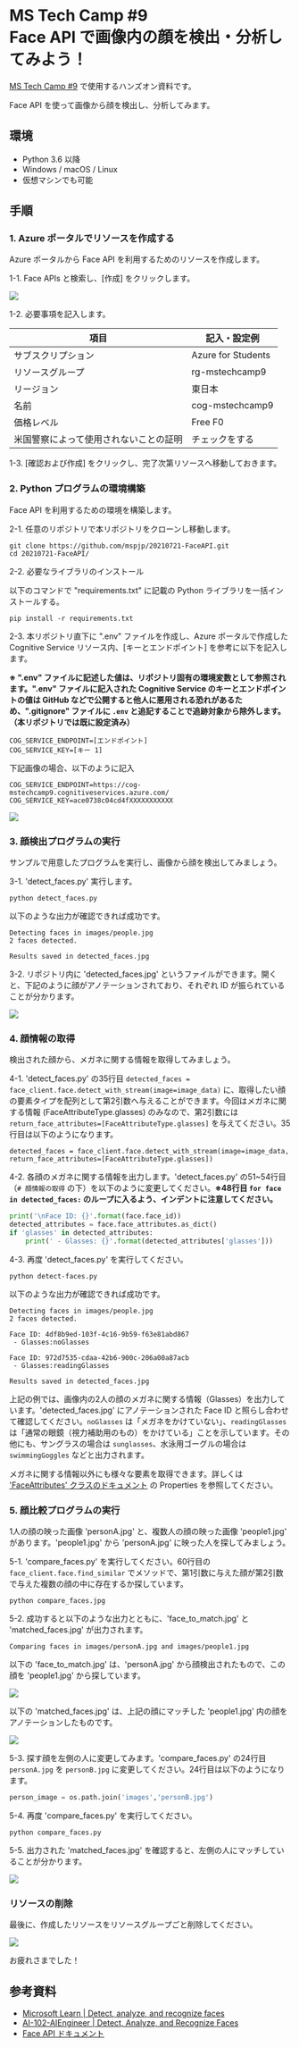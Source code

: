 <h1>MS Tech Camp #9 </br>
Face API で画像内の顔を検出・分析してみよう！</h1>

[MS Tech Camp #9](https://mspjp.connpass.com/event/217437/) で使用するハンズオン資料です。

Face API を使って画像から顔を検出し、分析してみます。


## 環境

- Python 3.6 以降
- Windows / macOS / Linux
- 仮想マシンでも可能


## 手順

### 1. Azure ポータルでリソースを作成する

Azure ポータルから Face API を利用するためのリソースを作成します。

1-1. Face APIs と検索し、[作成] をクリックします。

![](https://user-images.githubusercontent.com/39784917/125607839-3f6f3e66-1202-484c-a676-9279f30db226.png)

1-2. 必要事項を記入します。

|項目|記入・設定例|
|--|--|
|サブスクリプション|Azure for Students|
|リソースグループ|rg-mstechcamp9|
|リージョン|東日本|
|名前|cog-mstechcamp9|
|価格レベル|Free F0|
|米国警察によって使用されないことの証明|チェックをする|

1-3. [確認および作成] をクリックし、完了次第リソースへ移動しておきます。

### 2. Python プログラムの環境構築

Face API を利用するための環境を構築します。

2-1. 任意のリポジトリで本リポジトリをクローンし移動します。

```
git clone https://github.com/mspjp/20210721-FaceAPI.git
cd 20210721-FaceAPI/
```

2-2. 必要なライブラリのインストール

以下のコマンドで "requirements.txt" に記載の Python ライブラリを一括インストールする。
```
pip install -r requirements.txt
```

2-3. 本リポジトリ直下に ".env" ファイルを作成し、Azure ポータルで作成した Cognitive Service リソース内、[キーとエンドポイント] を参考に以下を記入します。

**※ ".env" ファイルに記述した値は、リポジトリ固有の環境変数として参照されます。".env" ファイルに記入された Cognitive Service のキーとエンドポイントの値は GitHub などで公開すると他人に悪用される恐れがあるため、".gitignore" ファイルに `.env` と追記することで追跡対象から除外します。（本リポジトリでは既に設定済み）**

```
COG_SERVICE_ENDPOINT=[エンドポイント]
COG_SERVICE_KEY=[キー 1]
```

下記画像の場合、以下のように記入

```
COG_SERVICE_ENDPOINT=https://cog-mstechcamp9.cognitiveservices.azure.com/
COG_SERVICE_KEY=ace0738c04cd4fXXXXXXXXXXX
```

![](https://user-images.githubusercontent.com/39784917/125547763-dff571ad-684d-455f-bfb7-19c766ad1e59.png)

### 3. 顔検出プログラムの実行

サンプルで用意したプログラムを実行し、画像から顔を検出してみましょう。

3-1. 'detect_faces.py' 実行します。
```
python detect_faces.py
```

以下のような出力が確認できれば成功です。

```
Detecting faces in images/people.jpg
2 faces detected.

Results saved in detected_faces.jpg
```

3-2. リポジトリ内に 'detected_faces.jpg' というファイルができます。開くと、下記のように顔がアノテーションされており、それぞれ ID が振られていることが分かります。

![](https://user-images.githubusercontent.com/39784917/125585367-fa781a4e-f0f0-45b1-a628-e635ced4f9ca.png)

### 4. 顔情報の取得

検出された顔から、メガネに関する情報を取得してみましょう。

4-1. 'detect_faces.py' の35行目 `detected_faces = face_client.face.detect_with_stream(image=image_data)` に、取得したい顔の要素タイプを配列として第2引数へ与えることができます。今回はメガネに関する情報 (FaceAttributeType.glasses) のみなので、第2引数には `return_face_attributes=[FaceAttributeType.glasses]` を与えてください。35行目は以下のようになります。

```
detected_faces = face_client.face.detect_with_stream(image=image_data, return_face_attributes=[FaceAttributeType.glasses])
```

4-2. 各顔のメガネに関する情報を出力します。'detect_faces.py' の51~54行目（`# 顔情報の取得` の下）を以下のように変更してください。**※48行目 `for face in detected_faces:` のループに入るよう、インデントに注意してください。**

```Python
print('\nFace ID: {}'.format(face.face_id))
detected_attributes = face.face_attributes.as_dict()              
if 'glasses' in detected_attributes:
    print(' - Glasses: {}'.format(detected_attributes['glasses']))
```

4-3. 再度 'detect_faces.py' を実行してください。

```
python detect-faces.py
```

以下のような出力が確認できれば成功です。

```
Detecting faces in images/people.jpg
2 faces detected.

Face ID: 4df8b9ed-103f-4c16-9b59-f63e81abd867
 - Glasses:noGlasses

Face ID: 972d7535-cdaa-42b6-900c-206a00a87acb
 - Glasses:readingGlasses

Results saved in detected_faces.jpg
```

上記の例では、画像内の2人の顔のメガネに関する情報（Glasses）を出力しています。'detected_faces.jpg' にアノテーションされた Face ID と照らし合わせて確認してください。`noGlasses` は「メガネをかけていない」、`readingGlasses` は「通常の眼鏡（視力補助用のもの）をかけている」ことを示しています。その他にも、サングラスの場合は `sunglasses`、水泳用ゴーグルの場合は `swimmingGoggles` などと出力されます。

メガネに関する情報以外にも様々な要素を取得できます。詳しくは ['FaceAttributes' クラスのドキュメント](https://docs.microsoft.com/ja-jp/dotnet/api/microsoft.azure.cognitiveservices.vision.face.models.faceattributes) の Properties を参照してください。

### 5. 顔比較プログラムの実行

1人の顔の映った画像 'personA.jpg' と、複数人の顔の映った画像 'people1.jpg' があります。'people1.jpg' から 'personA.jpg' に映った人を探してみましょう。

5-1. 'compare_faces.py' を実行してください。60行目の `face_client.face.find_similar` でメソッドで、第1引数に与えた顔が第2引数で与えた複数の顔の中に存在するか探しています。

```
python compare_faces.jpg
```

5-2. 成功すると以下のような出力とともに、'face_to_match.jpg' と 'matched_faces.jpg' が出力されます。

```
Comparing faces in images/personA.jpg and images/people1.jpg
```

以下の 'face_to_match.jpg' は、'personA.jpg' から顔検出されたもので、この顔を 'people1.jpg' から探しています。

![](https://user-images.githubusercontent.com/39784917/125598604-e6f85f60-a69c-498b-994c-e768bfdfccb1.png)

以下の 'matched_faces.jpg' は、上記の顔にマッチした 'people1.jpg' 内の顔をアノテーションしたものです。

![](https://user-images.githubusercontent.com/39784917/125598655-706b5ccc-b3c1-4036-9ff8-40d8d34396cb.png)

5-3. 探す顔を左側の人に変更してみます。'compare_faces.py' の24行目 `personA.jpg` を `personB.jpg` に変更してください。24行目は以下のようになります。

```Python
person_image = os.path.join('images','personB.jpg')
```

5-4. 再度 'compare_faces.py' を実行してください。

```
python compare_faces.py
```

5-5. 出力された 'matched_faces.jpg' を確認すると、左側の人にマッチしていることが分かります。

![](https://user-images.githubusercontent.com/39784917/125599997-1ed5897c-5595-411a-babd-b8988e31e45b.png)


### リソースの削除

最後に、作成したリソースをリソースグループごと削除してください。

![](https://user-images.githubusercontent.com/39784917/125601779-a6df8fb6-82a9-4a00-80a3-63a731a8f074.png)

お疲れさまでした！


## 参考資料
- [Microsoft Learn | Detect, analyze, and recognize faces](https://docs.microsoft.com/learn/modules/detect-analyze-recognize-faces/)
- [AI-102-AIEngineer | Detect, Analyze, and Recognize Faces](https://microsoftlearning.github.io/AI-102-AIEngineer/Instructions/19-face-service.html)
- [Face API ドキュメント](https://docs.microsoft.com/dotnet/api/overview/azure/cognitiveservices/face-readme)
